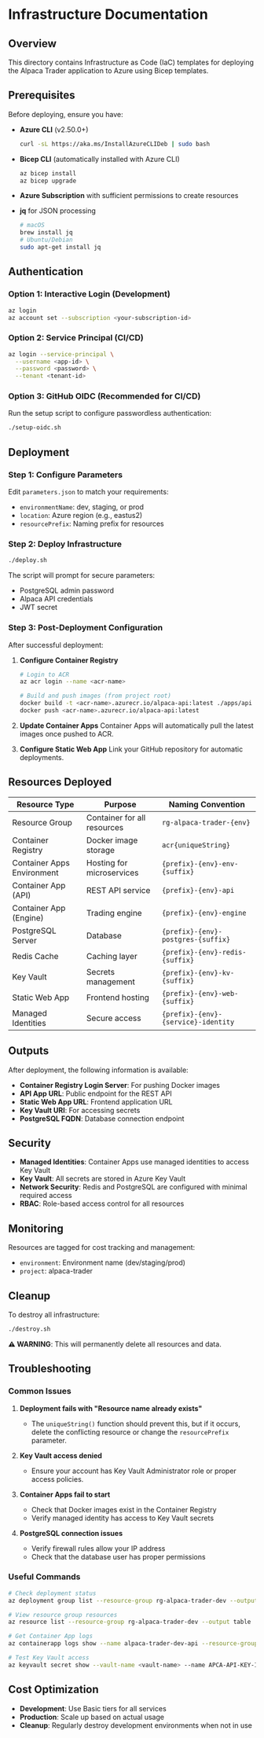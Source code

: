 # Infrastructure Documentation

## Overview

This directory contains Infrastructure as Code (IaC) templates for deploying the Alpaca Trader application to Azure using Bicep templates.

## Prerequisites

Before deploying, ensure you have:

- **Azure CLI** (v2.50.0+)
  ```bash
  curl -sL https://aka.ms/InstallAzureCLIDeb | sudo bash
  ```

- **Bicep CLI** (automatically installed with Azure CLI)
  ```bash
  az bicep install
  az bicep upgrade
  ```

- **Azure Subscription** with sufficient permissions to create resources

- **jq** for JSON processing
  ```bash
  # macOS
  brew install jq
  # Ubuntu/Debian
  sudo apt-get install jq
  ```

## Authentication

### Option 1: Interactive Login (Development)
```bash
az login
az account set --subscription <your-subscription-id>
```

### Option 2: Service Principal (CI/CD)
```bash
az login --service-principal \
  --username <app-id> \
  --password <password> \
  --tenant <tenant-id>
```

### Option 3: GitHub OIDC (Recommended for CI/CD)
Run the setup script to configure passwordless authentication:
```bash
./setup-oidc.sh
```

## Deployment

### Step 1: Configure Parameters
Edit `parameters.json` to match your requirements:
- `environmentName`: dev, staging, or prod
- `location`: Azure region (e.g., eastus2)
- `resourcePrefix`: Naming prefix for resources

### Step 2: Deploy Infrastructure
```bash
./deploy.sh
```

The script will prompt for secure parameters:
- PostgreSQL admin password
- Alpaca API credentials
- JWT secret

### Step 3: Post-Deployment Configuration
After successful deployment:

1. **Configure Container Registry**
   ```bash
   # Login to ACR
   az acr login --name <acr-name>
   
   # Build and push images (from project root)
   docker build -t <acr-name>.azurecr.io/alpaca-api:latest ./apps/api
   docker push <acr-name>.azurecr.io/alpaca-api:latest
   ```

2. **Update Container Apps**
   Container Apps will automatically pull the latest images once pushed to ACR.

3. **Configure Static Web App**
   Link your GitHub repository for automatic deployments.

## Resources Deployed

| Resource Type | Purpose | Naming Convention |
|---------------|---------|-------------------|
| Resource Group | Container for all resources | `rg-alpaca-trader-{env}` |
| Container Registry | Docker image storage | `acr{uniqueString}` |
| Container Apps Environment | Hosting for microservices | `{prefix}-{env}-env-{suffix}` |
| Container App (API) | REST API service | `{prefix}-{env}-api` |
| Container App (Engine) | Trading engine | `{prefix}-{env}-engine` |
| PostgreSQL Server | Database | `{prefix}-{env}-postgres-{suffix}` |
| Redis Cache | Caching layer | `{prefix}-{env}-redis-{suffix}` |
| Key Vault | Secrets management | `{prefix}-{env}-kv-{suffix}` |
| Static Web App | Frontend hosting | `{prefix}-{env}-web-{suffix}` |
| Managed Identities | Secure access | `{prefix}-{env}-{service}-identity` |

## Outputs

After deployment, the following information is available:

- **Container Registry Login Server**: For pushing Docker images
- **API App URL**: Public endpoint for the REST API
- **Static Web App URL**: Frontend application URL
- **Key Vault URI**: For accessing secrets
- **PostgreSQL FQDN**: Database connection endpoint

## Security

- **Managed Identities**: Container Apps use managed identities to access Key Vault
- **Key Vault**: All secrets are stored in Azure Key Vault
- **Network Security**: Redis and PostgreSQL are configured with minimal required access
- **RBAC**: Role-based access control for all resources

## Monitoring

Resources are tagged for cost tracking and management:
- `environment`: Environment name (dev/staging/prod)
- `project`: alpaca-trader

## Cleanup

To destroy all infrastructure:
```bash
./destroy.sh
```

**⚠️ WARNING**: This will permanently delete all resources and data.

## Troubleshooting

### Common Issues

1. **Deployment fails with "Resource name already exists"**
   - The `uniqueString()` function should prevent this, but if it occurs, delete the conflicting resource or change the `resourcePrefix` parameter.

2. **Key Vault access denied**
   - Ensure your account has Key Vault Administrator role or proper access policies.

3. **Container Apps fail to start**
   - Check that Docker images exist in the Container Registry
   - Verify managed identity has access to Key Vault secrets

4. **PostgreSQL connection issues**
   - Verify firewall rules allow your IP address
   - Check that the database user has proper permissions

### Useful Commands

```bash
# Check deployment status
az deployment group list --resource-group rg-alpaca-trader-dev --output table

# View resource group resources
az resource list --resource-group rg-alpaca-trader-dev --output table

# Get Container App logs
az containerapp logs show --name alpaca-trader-dev-api --resource-group rg-alpaca-trader-dev

# Test Key Vault access
az keyvault secret show --vault-name <vault-name> --name APCA-API-KEY-ID
```

## Cost Optimization

- **Development**: Use Basic tiers for all services
- **Production**: Scale up based on actual usage
- **Cleanup**: Regularly destroy development environments when not in use
